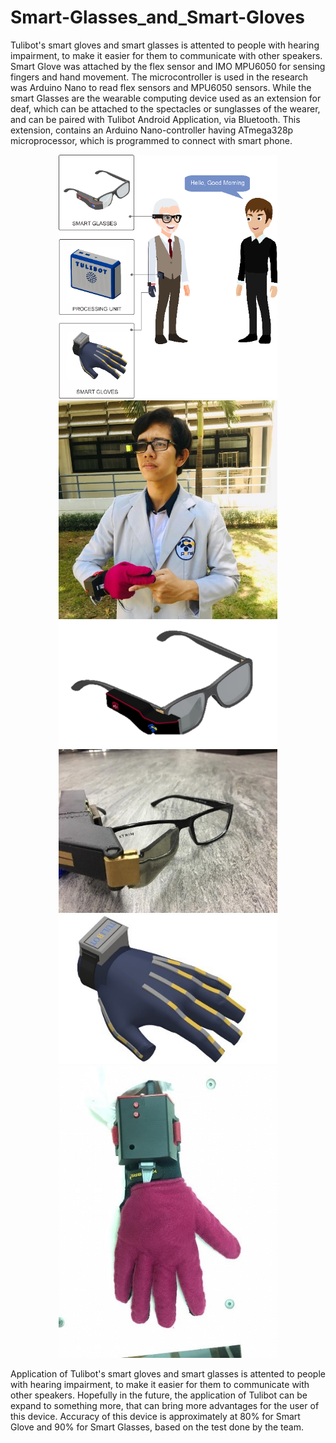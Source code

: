 # Smart-Glasses_and_Smart-Gloves

Tulibot's smart gloves and smart glasses is attented to people with hearing impairment, to make it easier for them to communicate with other speakers. 
Smart Glove was attached by the flex sensor and IMO MPU6050 for sensing fingers and hand movement. The microcontroller is used in the research was Arduino Nano to read flex sensors and MPU6050 sensors. While the smart Glasses are the wearable computing device used as an extension for deaf, which can be attached to the spectacles or sunglasses of the wearer, and can be paired with Tulibot Android Application, via Bluetooth. This extension, contains an Arduino Nano-controller having ATmega328p microprocessor, which is programmed to connect with smart phone.

<p align="center">
  <img src="Tulibot-wearing.png" width="350" title="hover text">
  <img src="Tulibot-wearing.JPG" width="350" alt="accessibility text">
  <img src="Tulibot-glasses.png" width="350" alt="accessibility text">
  <img src="Tulibot-glasses.JPG" width="350" alt="accessibility text">
  <img src="Tulibot-gloves-CAD.JPG" width="350" alt="accessibility text">
  <img src="Tulibot-gloves.JPG" width="350" alt="accessibility text">
</p>

Application of Tulibot's smart gloves and smart glasses is attented to people with hearing impairment, to make it easier for them to communicate with other speakers. Hopefully in the future, the application of Tulibot can be expand to something more, that can bring more advantages for the user of this device. Accuracy of this device is approximately at 80% for Smart Glove and 90% for Smart Glasses, based on the test done by the team.
